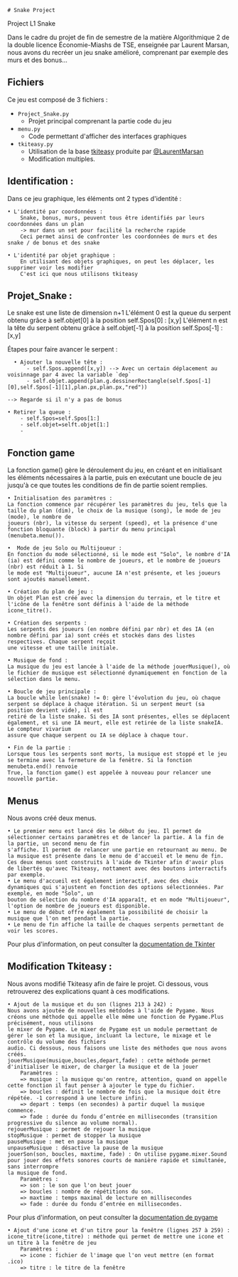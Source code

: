 	# Snake Project
Project L1 Snake

Dans le cadre du projet de fin de semestre de la matière Algorithmique 2 de la double licence Économie-Miashs de TSE, enseignée par Laurent Marsan, nous avons du recréer un jeu snake amélioré, comprenant par exemple des murs et des bonus...

## Fichiers 
Ce jeu est composé de 3 fichiers : 
+ `Project_Snake.py`
  - Projet principal comprenant la partie code du jeu 
+ `menu.py`
  - Code permettant d'afficher des interfaces graphiques
+ `tkiteasy.py`
  - Utilisation de la base [tkiteasy](https://github.com/LaurentMarsan/tkiteasy) produite par [@LaurentMarsan](https://github.com/LaurentMarsan/)
  - Modification multiples. 

## Identification :
Dans ce jeu graphique, les éléments ont 2 types d'identité :

    • L'identité par coordonnées :
        Snake, bonus, murs, peuvent tous être identifiés par leurs coordonnées dans un plan
        -> mur dans un set pour facilité la recherche rapide
        Ceci permet ainsi de confronter les coordonnées de murs et des snake / de bonus et des snake

    • L'identité par objet graphique :
        En utilisant des objets graphiques, on peut les déplacer, les supprimer voir les modifier 
        C'est ici que nous utilisons tkiteasy






## Projet_Snake : 
Le snake est une liste de dimension n+1
L'élément 0 est la queue du serpent obtenu grâce à self.objet[0] à la position self.Spos[0] : [x,y]
L'élément n est la tête du serpent obtenu grâce à self.objet[-1] à la position self.Spos[-1] : [x,y]

Étapes pour faire avancer le serpent : 
    
	  • Ajouter la nouvelle tête :
	      - self.Spos.append([x,y]) --> Avec un certain déplacement au voisinnage par 4 avec la variable `dep`
	      - self.objet.append(plan.g.dessinerRectangle(self.Spos[-1][0],self.Spos[-1][1],plan.px,plan.px,"red"))   
    
    --> Regarde si il n'y a pas de bonus 

    • Retirer la queue : 
        - self.Spos=self.Spos[1:]
        - self.objet=selft.objet[1:]
        - 

## Fonction game
La fonction game() gère le déroulement du jeu, en créant et en initialisant les éléments nécessaires à la partie, puis en exécutant une boucle de jeu jusqu'à ce que toutes les conditions de fin de partie soient remplies.

    • Initialisation des paramètres :
    La fonction commence par récupérer les paramètres du jeu, tels que la taille du plan (dim), le choix de la musique (song), le mode de jeu (mode), le nombre de
    joueurs (nbr), la vitesse du serpent (speed), et la présence d'une fonction bloquante (block) à partir du menu principal (menubeta.menu()).

    •  Mode de jeu Solo ou Multijoueur :
    En fonction du mode sélectionné, si le mode est "Solo", le nombre d'IA (ia) est défini comme le nombre de joueurs, et le nombre de joueurs (nbr) est réduit à 1. Si
    le mode est "Multijoueur", aucune IA n'est présente, et les joueurs sont ajoutés manuellement.

    • Création du plan de jeu :
    Un objet Plan est créé avec la dimension du terrain, et le titre et l'icône de la fenêtre sont définis à l'aide de la méthode icone_titre().

    • Création des serpents :
    Les serpents des joueurs (en nombre défini par nbr) et des IA (en nombre défini par ia) sont créés et stockés dans des listes respectives. Chaque serpent reçoit
    une vitesse et une taille initiale.

    • Musique de fond :
    La musique du jeu est lancée à l'aide de la méthode jouerMusique(), où le fichier de musique est sélectionné dynamiquement en fonction de la sélection dans le menu.

    • Boucle de jeu principale :
    La boucle while len(snake) != 0: gère l'évolution du jeu, où chaque serpent se déplace à chaque itération. Si un serpent meurt (sa position devient vide), il est
    retiré de la liste snake. Si des IA sont présentes, elles se déplacent également, et si une IA meurt, elle est retirée de la liste snakeIA. Le compteur vivarium
    assure que chaque serpent ou IA se déplace à chaque tour.

    • Fin de la partie :
    Lorsque tous les serpents sont morts, la musique est stoppé et le jeu se termine avec la fermeture de la fenêtre. Si la fonction menubeta.end() renvoie
    True, la fonction game() est appelée à nouveau pour relancer une nouvelle partie.


## Menus
Nous avons créé deux menus.

    • Le premier menu est lancé dès le début du jeu. Il permet de sélectionner certains paramètres et de lancer la partie. A la fin de la partie, un second menu de fin
    s'affiche. Il permet de relancer une partie en retournant au menu. De la musique est présente dans le menu de d'accueil et le menu de fin.
    Ces deux menus sont construits à l'aide de Tkinter afin d'avoir plus de libertés qu'avec Tkiteasy, nottament avec des boutons interractifs par exemple.
    • Le menu d'accueil est également interactif, avec des choix dynamiques qui s'ajustent en fonction des options sélectionnées. Par exemple, en mode "Solo", un
    bouton de sélection du nombre d'IA apparaît, et en mode "Multijoueur", l'option de nombre de joueurs est disponible.
    • Le menu de début offre également la possibilité de choisir la musique que l'on met pendant la partie.
    • Le menu de fin affiche la taille de chaques serpents permettant de voir les scores.

Pour plus d'information, on peut consulter la [documentation de Tkinter](https://docs.python.org/3/library/tkinter.html)

## Modification Tkiteasy :
Nous avons modifié Tkiteasy afin de faire le projet.
Ci dessous, vous retrouverez des explications quant à ces modifications.

    • Ajout de la musique et du son (lignes 213 à 242) :
    Nous avons ajoutée de nouvelles métdodes à l'aide de Pygame. Nous créons une méthode qui appelle elle même une fonction de Pygame.Plus précisément, nous utilisons
    le mixer de Pygame. Le mixer de Pygame est un module permettant de gérer le son et la musique, incluant la lecture, le mixage et le contrôle du volume des fichiers
    audio. Ci dessous, nous faisons une liste des méthodes que nous avons créés.
    jouerMusique(musique,boucles,depart,fade) : cette méthode permet d'initialiser le mixer, de charger la musique et de la jouer
        Paramètres :
        => musique : la musique qu'on rentre, attention, quand on appelle cette fonction il faut penser à ajouter le type du fichier.
        => boucles : définit le nombre de fois que la musique doit être répétée. -1 correspond à une lecture infini.
        => depart : temps (en secondes) à partir duquel la musique commence.
        => fade : durée du fondu d’entrée en millisecondes (transition progressive du silence au volume normal).
    rejouerMusique : permet de rejouer la musique
    stopMusique : permet de stopper la musique
    pauseMusique : met en pause la musique
    unpauseMusique : désactive la pause de la musique
    jouerSon(son, boucles, maxtime, fade) : On utilise pygame.mixer.Sound pour jouer des effets sonores courts de manière rapide et simultanée, sans interrompre 
    la musique de fond.
        Paramètres :
        => son : le son que l'on beut jouer
        => boucles : nombre de répétitions du son.
        => maxtime : temps maximal de lecture en millisecondes
        => fade : durée du fondu d’entrée en millisecondes.

  Pour plus d'information, on peut consulter la [documentation de pygame](https://www.pygame.org/docs/ref/mixer.html)
    
    • Ajout d'une icone et d'un titre pour la fenêtre (lignes 257 à 259) :
    icone_titre(icone,titre) : méthode qui permet de mettre une icone et un titre à la fenêtre de jeu
        Paramètres :
        => icone : fichier de l'image que l'on veut mettre (en format .ico)
        => titre : le titre de la fenêtre

    
    
    


        
